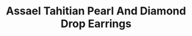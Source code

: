 ---
title: Assael Tahitian Pearl And Diamond Drop Earrings
description: |
  Beautifully balanced, these statement earrings create light play between brilliant white Diamonds and velvety grey Tahitian Pearls.
specs: |
  13.1mm Tahitian Pearls and 13.9 - 16.1 mm Tahitian Pearl Drops with 2.28 carats of Diamonds set in 18K White Gold.
images:
  - /uploads/assael-tahitian-pearl-and-diamond-drop-earrings.png
_category:
order: 12
tags:
  - earrings
---